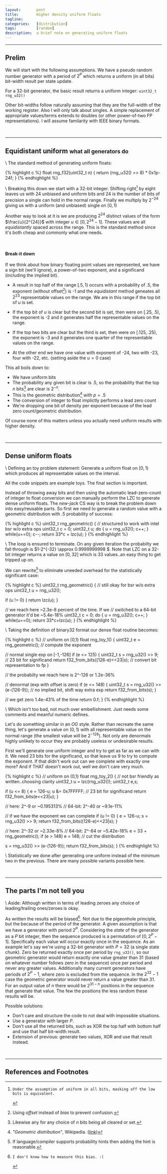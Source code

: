 ```yaml
---
layout:       post
title:        Higher density uniform floats
tagline:      
categories:   [distribution]
tags:         [random]
description:  a brief note on generating uniform floats
---
```


------


Prelim
------

We will start with the following assumptions.  We have a pseudo random number generator with a period of $2^P$ which returns a uniform (in all bits) bit-width result per state update.

For a 32-bit generator, the basic result returns a uniform integer: `uint32_t rng_u32()`

Other bit-widths follow naturally assuming that they are the full-width of the working register. Also I will only talk about singles.  A simple replacement of appropriate values/terms extends to doubles (or other power-of-two FP representations).  I will assume familarity with IEEE binary formats.

<br>


------

Equidistant uniform <small>what all generators do</small>
------

\\
The standard method of generating uniform floats:

{% highlight c %}
float rng_f32(uint32_t n) { return (rng_u32() >> 8) * 0x1p-24f; }
{% endhighlight %}

\\
Breaking this down we start with a 32-bit integer.  Shifting right[^mask] by eight leaves us with 24 unbiased and uniform bits and 24 is the number of bits of precision a single can hold in the normal range. Finally we multiply by $2^{-24}$ giving us with a uniform (and unbiased) single on $\left[0,1\right)$

Another way to look at it is we are producing $2^{24}$ distinct values of the form $\frac{u}{2^{24}}$ with integer $u \in \left[0, 2^{24}-1\right]$.  These values are all *equidistantly* spaced across the range.  This is the standard method since it's both cheap and commonly what one needs.

<br>

#### Break-it down

If we think about how binary floating point values are represented, we have a sign bit (we'll ignore), a power-of-two exponent, and a significand (including the implied bit).

* A result in top half of the range $\left[.5, 1\right)$ occurs with a probability of .5, the exponent (without offset[^offset]) is -1 and the *equidistant* method geneates all $2^{23}$ representable values on the range.  We are in this range if the top bit of $u$ is set.

* If the top bit of $u$ is clear but the second bit is set, then were on $\left[.25, .5\right)$, the exponent is -2 and it generates half the representable values on the range.

* If the top two bits are clear but the third is set, then were on $\left[.125, .25\right)$, the exponent is -3 and it generates one quarter of the representable values on the range.

* At the other end we have one value with exponent of -24, two with -23, four with -22, etc. (setting aside the $u=0$ case)

This all boils down to:

* We have uniform bits
* The probability any given bit is clear is .5, so the probability that the top $n$ bits[^anybits] are clear is $2^{-n}$.
* This is the geometric distribution[^gdist] with $p=.5$
* The conversion of integer to float implictly performs a lead zero count
* We're dropping one bit of density per exponent because of the lead zero count/geometric distribution.

Of course none of this matters unless you actually need uniform results with higher density.

<br>

------

Dense uniform floats
------

\\
Defining an toy problem statement: Generate a uniform float on $\left[0,1\right)$ which produces all representable values on the interval. 

<div class="alert alert-danger" role="alert" markdown="1">
All the code snippets are example toys. The final section is important.
</div>

Instead of throwing away bits and then using the automatic lead-zero-count of integer to float conversion we can manually perform the LZC to generate dense uniform floats.  The *new-jack* CS way is to break the problem down into easy/reusable parts.  So first we need to generate a random value with a geometric distribution with .5 probability of success:

{% highlight c %}
uint32_t rng_geometric()
{
  // structured to work with intel bsr w/o extra ops
  uint32_t c = 0;
  uint32_t u;
  do { u = rng_u32(); c++; } while(u==0);
  c--;
  return 33*c + lzc(u);
}
{% endhighlight %}

\\
The loop is ensured to terminate. On any given iteration the probabilty we fall through is $1-2^{-32} \approx 0.9999999998 $. Note that LZC on a 32-bit integer returns a value on $[0,32]$ which is 33 values..an easy thing to get tripped up on.

We can rewrite[^bprob] to eliminate uneeded overhead for the statistically significant case:

{% highlight c %}
uint32_t rng_geometric()
{
  // still okay for bsr w/o extra ops
  uint32_t u = rng_u32();
  
  if (u != 0) { return lzc(u); }

  // we reach here ~2.3e-8 percent of the time. If we
  // switched to a 64-bit generator it'd be ~5.4e-18%
  uint32_t c = 0;
  do { u = rng_u32(); c++; } while(u==0);
  return 33*c+lzc(u);
}
{% endhighlight %}

\\
Taking the definition of binary32 format our dense float routine becomes:

{% highlight c %}
// uniform on [0,1)
float rng_toy_1()
{
  uint32_t e = rng_geometric();            // compute the exponent

  // normal single exp on [-1,-126]
  if (e <= 125) {
    uint32_t s = rng_u32() >> 9;           // 23 bit for significand
    return f32_from_bits((126-e)<<23|s);   // convert bit representation to fp
  }
 
  // the probabilty we reach here is 2^-126 or 1.2e-36%

  // denormal (exp with offset is zero)
  if (e <= 148) {
    uint32_t s = rng_u32() >> (e-(126-9)); // no implied bit, shift way extra exp
    return f32_from_bits(s);
  }

  // we get zero 1.4e-43% of the time
  return 0.f;
}
{% endhighlight %}

\\
Which isn't too bad, not much over embellishment. Just needs some comments and meanful numeric defines. 

Let's do something similar in an *OG* style.  Rather than recreate the same thing, let's generate a value on $\left(0,1\right)$ with all representable value on the normal range (the smallest value will be $2^{-126}$).  Not only are denormals highly unlikely to occur they are probably useless or undesirable results.

First we'll generate one uniform integer and try to get as far as we can with it. We need 23 bits for the significand, so that leave us 9 to try to compute the exponent. If that didn't work out can we complete with exactly one more?  And if THAT doesn't work out, well we don't care very much.

{% highlight c %}
// uniform on (0,1)
float rng_toy_2()
{
  // not bsr friendly as written..choosing clarity
  uint32_t u = lzc(rng_u32());
  uint32_t e,s;
  
  if (u <= 8) {
    e  = 126-u;
    u &= 0x7FFFFF;  // 23 bit for significand
    return f32_from_bits(e<<23|u);
  }

  // here:   2^-9  or ~0.195313%
  // 64-bit: 2^-40 or ~9.1e-11% 

  // if we have the exponent we can complete
  if (u != 0) {
    e = 126-u;
    s = rng_u32() >> 9;
    return f32_from_bits((126-e)<<23|s);
  }

  // here:   2^-32 or ~2.33e-8%
  // 64-bit: 2^-64 or ~5.42e-18% 
  e = 33 + rng_geometric();
  if (e > 148) e = 148;       // cut the distribution

  s = rng_u32() >> (e-(126-9));
  return f32_from_bits(s);
}
{% endhighlight %}

\\
Statistically we done after generating one uniform instead of the minimum two in the previous.  There are many possible variants possible here.

<br>

------

The parts I'm not tell you
------

\\
Aside: Although written in terms of leading zeroes any choice of leading/trailing ones/zeroes is okay.

As written the results will be biased[^bias].  Not due to the pigeonhole principle, but the because of the period of the generator.  A given assumption is that we have a generator with period $2^P$.  Considering the *state* of the generator as a $P$ bit integer, then the sequence produced is a permutation of $\left[0,2^P-1\right]$. Specifically each value will occur exactly once in the sequence.  As an example let's say we're using a 32-bit generator with $P=32$ (a single state chunk).  Zero be returned exactly once per period by `rng_u32()`, so our geometric generator would return exactly one value greater than 31 (based on whatever number follows zero in the sequence) once per period and never any greater values.  Additionally many current generators have periods of $2^P-1$, where zero is excluded from the sequence.  In the $2^{32}-1$ case the geometric generator would never return a value greater than 31. For an output value of $n$ there would be $2^{31-n}$ positions in the sequence that generate that value.  The few the positions the less random these results will be.

Possible solutions:

* Don't care and structure the code to not deal with impossible situations.
* Use a generator with larger $P$.
* Don't use all the returned bits, such as XOR the top half with bottom half and use that half bit-width result.
* Extension of previous: generate two values, XOR and use that result instead.


<br>

------

References and Footnotes
------

[^offset]:  Using *offset* instead of *bias* to prevent confusion.
[^bias]:    I don't know how to measure this bias. :(
[^bprob]:   If language/compiler supports probability hints then adding the hint is reasonable.
[^mask]:    Under the assumption of uniform in all bits, masking off the low bits is equivalent.
[^anybits]: Likewise any for any choice of $n$ bits being all cleared or set.
[^gdist]:   *"Geometric distribution"*, Wikipedia. ([link](https://en.wikipedia.org/wiki/Geometric_distribution))
